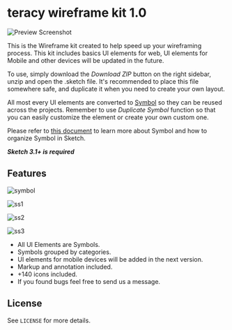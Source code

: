 teracy wireframe kit 1.0
========================


![Preview Screenshot](http://i.imgur.com/4yUZG4v.png)

This is the Wireframe kit created to help speed up your wireframing process. This kit includes basics UI elements for web, UI elements for Mobile and other devices will be updated in the future.

To use, simply download the *Download ZIP* button on the right sidebar, unzip and open the .sketch file. It's recommended to place this file somewhere safe, and duplicate it when you need to create your own layout.

All most every UI elements are converted to [Symbol](http://bohemiancoding.com/sketch/support/documentation/07-symbols/) so they can be reused across the projects. Remember to use *Duplicate Symbol* function so that you can easily customize the element or create your own custom one.

Please refer to [this document](http://bohemiancoding.com/sketch/support/documentation/07-symbols/) to learn more about Symbol and how to organize Symbol in Sketch.

***Sketch 3.1+ is required***

## Features

![symbol](http://i.imgur.com/OcgILQv.png)

![ss1](http://i.imgur.com/zDIdNFj.png)

![ss2](http://i.imgur.com/UIBz0We.png)

![ss3](http://i.imgur.com/Ec2Yre5.png)


* All UI Elements are Symbols.
* Symbols grouped by categories.
* UI elements for mobile devices will be added in the next version.
* Markup and annotation included.
* +140 icons included.
* If you found bugs feel free to send us a message. 

## License

See `LICENSE` for more details.